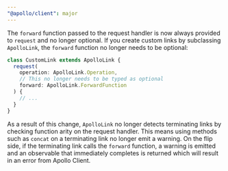 ```yaml
---
"@apollo/client": major
---
```


The `forward` function passed to the request handler is now always provided to `request` and no longer optional. If you create custom links by subclassing `ApolloLink`, the `forward` function no longer needs to be optional:

```ts
class CustomLink extends ApolloLink {
  request(
    operation: ApolloLink.Operation,
    // This no longer needs to be typed as optional
    forward: ApolloLink.ForwardFunction
  ) {
    // ...
  }
}
```

As a result of this change, `ApolloLink` no longer detects terminating links by checking function arity on the request handler. This means using methods such as `concat` on a terminating link no longer emit a warning. On the flip side, if the terminating link calls the `forward` function, a warning is emitted and an observable that immediately completes is returned which will result in an error from Apollo Client.
